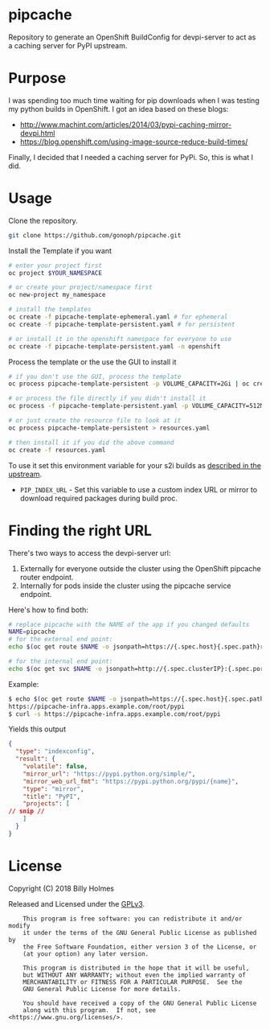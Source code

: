 # pipcache
Repository to generate an OpenShift BuildConfig for devpi-server to act as a
caching server for PyPI upstream.

# Purpose
I was spending too much time waiting for pip downloads when I was testing my
python builds in OpenShift. I got an idea based on these blogs:

* <http://www.machint.com/articles/2014/03/pypi-caching-mirror-devpi.html>
* <https://blog.openshift.com/using-image-source-reduce-build-times/>

Finally, I decided that I needed a caching server for PyPi. So, this is what I
did.

# Usage

Clone the repository.

```bash
git clone https://github.com/gonoph/pipcache.git
```

Install the Template if you want

```bash
# enter your project first
oc project $YOUR_NAMESPACE

# or create your project/namespace first
oc new-project my_namespace

# install the templates
oc create -f pipcache-template-ephemeral.yaml # for ephemeral
oc create -f pipcache-template-persistent.yaml # for persistent

# or install it in the openshift namespace for everyone to use
oc create -f pipcache-template-persistent.yaml -n openshift
```

Process the template or the use the GUI to install it

```bash
# if you don't use the GUI, process the template
oc process pipcache-template-persistent -p VOLUME_CAPACITY=2Gi | oc create -f -

# or process the file directly if you didn't install it
oc process -f pipcache-template-persistent.yaml -p VOLUME_CAPACITY=512Mi | oc create -f -

# or just create the resource file to look at it
oc process pipcache-template-persistent > resources.yaml

# then install it if you did the above command
oc create -f resources.yaml
```

To use it set this environment variable for your s2i builds as [described in the upstream][1].

* `PIP_INDEX_URL` - Set this variable to use a custom index URL or mirror to download required packages during build proc.

[1]: https://github.com/sclorg/s2i-python-container/tree/master/2.7

# Finding the right URL

There's two ways to access the devpi-server url:

1. Externally for everyone outside the cluster using the OpenShift pipcache router endpoint.
2. Internally for pods inside the cluster using the pipcache service endpoint.

Here's how to find both:

```bash
# replace pipcache with the NAME of the app if you changed defaults
NAME=pipcache
# for the external end point:
echo $(oc get route $NAME -o jsonpath=https://{.spec.host}{.spec.path}root/pypi)

# for the internal end point:
echo $(oc get svc $NAME -o jsonpath=http://{.spec.clusterIP}:{.spec.ports[0].port}/root/pypi)
```

Example:

```bash
$ echo $(oc get route $NAME -o jsonpath=https://{.spec.host}{.spec.path}root/pypi)
https://pipcache-infra.apps.example.com/root/pypi
$ curl -s https://pipcache-infra.apps.example.com/root/pypi
```

Yields this output

```json
{
  "type": "indexconfig",
  "result": {
    "volatile": false,
    "mirror_url": "https://pypi.python.org/simple/",
    "mirror_web_url_fmt": "https://pypi.python.org/pypi/{name}",
    "type": "mirror",
    "title": "PyPI",
    "projects": [
// snip //
    ]
  }
}
```

# License
Copyright (C) 2018  Billy Holmes

Released and Licensed under the [GPLv3](https://www.gnu.org/licenses/gpl-3.0.en.html).

```
    This program is free software: you can redistribute it and/or modify
    it under the terms of the GNU General Public License as published by
    the Free Software Foundation, either version 3 of the License, or
    (at your option) any later version.

    This program is distributed in the hope that it will be useful,
    but WITHOUT ANY WARRANTY; without even the implied warranty of
    MERCHANTABILITY or FITNESS FOR A PARTICULAR PURPOSE.  See the
    GNU General Public License for more details.

    You should have received a copy of the GNU General Public License
    along with this program.  If not, see <https://www.gnu.org/licenses/>.
```
